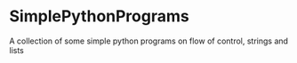 # SimplePythonPrograms
A collection of some simple python programs on flow of control, strings and lists
